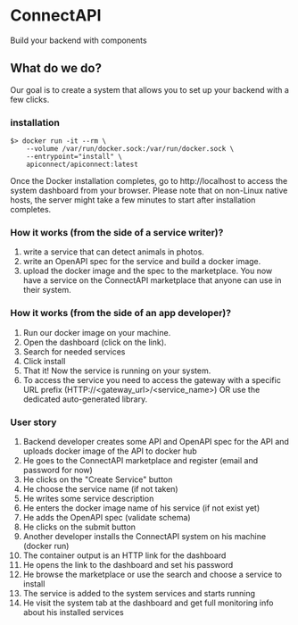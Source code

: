 # ConnectAPI
Build your backend with components


## What do we do?
Our goal is to create a system that allows you to set up your backend with a few clicks.


### installation
```
$> docker run -it --rm \
    --volume /var/run/docker.sock:/var/run/docker.sock \
    --entrypoint="install" \
    apiconnect/apiconnect:latest
```
Once the Docker installation completes, go to http://localhost to access the system dashboard from your browser. Please note that on non-Linux native hosts, the server might take a few minutes to start after installation completes.


### How it works (from the side of a service writer)?
1. write a service that can detect animals in photos.
2. write an OpenAPI spec for the service and build a docker image.
3. upload the docker image and the spec to the marketplace.
You now have a service on the ConnectAPI marketplace that anyone can use in their system.

### How it works (from the side of an app developer)?
1. Run our docker image on your machine.
2. Open the dashboard (click on the link).
3. Search for needed services
4. Click install
5. That it! Now the service is running on your system.
6. To access the service you need to access the gateway with a specific URL prefix (HTTP://<gateway_url>/<service_name>)
OR use the dedicated auto-generated library.


### User story
1. Backend developer creates some API and OpenAPI spec for the API and uploads docker image of the API to docker hub
2. He goes to the ConnectAPI marketplace and register (email and password for now)
3. He clicks on the "Create Service" button
4. He choose the service name (if not taken)
5. He writes some service description
6. He enters the docker image name of his service (if not exist yet)
7. He adds the OpenAPI spec (validate schema)
8. He clicks on the submit button
9. Another developer installs the ConnectAPI system on his machine (docker run)
10. The container output is an HTTP link for the dashboard
11. He opens the link to the dashboard and set his password
12. He browse the marketplace or use the search and choose a service to install
13. The service is added to the system services and starts running
14. He visit the system tab at the dashboard and get full monitoring info about his installed services
